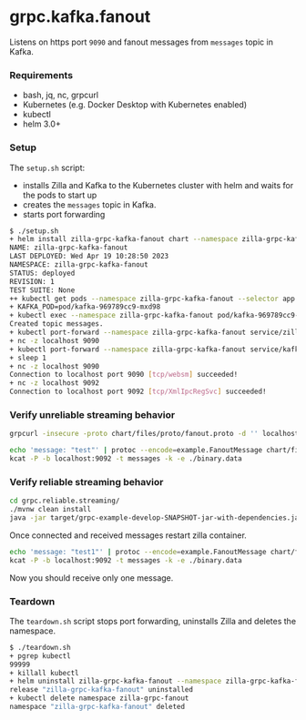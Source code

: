 # grpc.kafka.fanout

Listens on https port `9090` and fanout messages from `messages` topic in Kafka.

### Requirements

- bash, jq, nc, grpcurl
- Kubernetes (e.g. Docker Desktop with Kubernetes enabled)
- kubectl
- helm 3.0+

### Setup

The `setup.sh` script:
- installs Zilla and Kafka to the Kubernetes cluster with helm and waits for the pods to start up
- creates the `messages` topic in Kafka.
- starts port forwarding

```bash
$ ./setup.sh
+ helm install zilla-grpc-kafka-fanout chart --namespace zilla-grpc-kafka-fanout --create-namespace --wait
NAME: zilla-grpc-kafka-fanout
LAST DEPLOYED: Wed Apr 19 10:28:50 2023
NAMESPACE: zilla-grpc-kafka-fanout
STATUS: deployed
REVISION: 1
TEST SUITE: None
++ kubectl get pods --namespace zilla-grpc-kafka-fanout --selector app.kubernetes.io/instance=kafka -o name
+ KAFKA_POD=pod/kafka-969789cc9-mxd98
+ kubectl exec --namespace zilla-grpc-kafka-fanout pod/kafka-969789cc9-mxd98 -- /opt/bitnami/kafka/bin/kafka-topics.sh --bootstrap-server localhost:9092 --create --topic messages --if-not-exists
Created topic messages.
+ kubectl port-forward --namespace zilla-grpc-kafka-fanout service/zilla 9090
+ nc -z localhost 9090
+ kubectl port-forward --namespace zilla-grpc-kafka-fanout service/kafka 9092 29092
+ sleep 1
+ nc -z localhost 9090
Connection to localhost port 9090 [tcp/websm] succeeded!
+ nc -z localhost 9092
Connection to localhost port 9092 [tcp/XmlIpcRegSvc] succeeded!
```
### Verify unreliable streaming behavior

```bash
grpcurl -insecure -proto chart/files/proto/fanout.proto -d '' localhost:9090 example.FanoutService.FanoutServerStream
```

```bash
echo 'message: "test"' | protoc --encode=example.FanoutMessage chart/files/proto/fanout.proto > binary.data
kcat -P -b localhost:9092 -t messages -k -e ./binary.data
```

### Verify reliable streaming behavior

```bash
cd grpc.reliable.streaming/
./mvnw clean install
java -jar target/grpc-example-develop-SNAPSHOT-jar-with-dependencies.jar
```

Once connected and received messages restart zilla container.

```bash
echo 'message: "test1"' | protoc --encode=example.FanoutMessage chart/files/proto/fanout.proto > binary.data
kcat -P -b localhost:9092 -t messages -k -e ./binary.data
```

Now you should receive only one message.


### Teardown

The `teardown.sh` script stops port forwarding, uninstalls Zilla and deletes the namespace.

```bash
$ ./teardown.sh
+ pgrep kubectl
99999
+ killall kubectl
+ helm uninstall zilla-grpc-kafka-fanout --namespace zilla-grpc-kafka-fanout
release "zilla-grpc-kafka-fanout" uninstalled
+ kubectl delete namespace zilla-grpc-fanout
namespace "zilla-grpc-kafka-fanout" deleted
```
